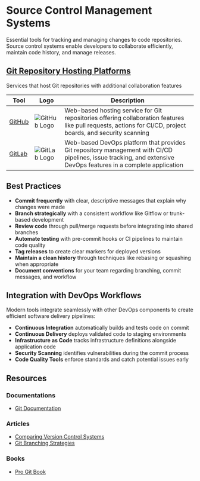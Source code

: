 # Source Control Management Systems

Essential tools for tracking and managing changes to code repositories. Source control systems enable developers to collaborate efficiently, maintain code history, and manage releases.

## [Git Repository Hosting Platforms](git-platform/)

Services that host Git repositories with additional collaboration features

| Tool | Logo | Description |
|------|------|-------------|
| [GitHub](https://github.com) | ![GitHub Logo](/logos/devops/source-control/github.png) | Web-based hosting service for Git repositories offering collaboration features like pull requests, actions for CI/CD, project boards, and security scanning |
| [GitLab](https://gitlab.com) | ![GitLab Logo](/logos/devops/source-control/gitlab.png) | Web-based DevOps platform that provides Git repository management with CI/CD pipelines, issue tracking, and extensive DevOps features in a complete application |


## Best Practices

- **Commit frequently** with clear, descriptive messages that explain why changes were made
- **Branch strategically** with a consistent workflow like Gitflow or trunk-based development
- **Review code** through pull/merge requests before integrating into shared branches
- **Automate testing** with pre-commit hooks or CI pipelines to maintain code quality
- **Tag releases** to create clear markers for deployed versions
- **Maintain a clean history** through techniques like rebasing or squashing when appropriate
- **Document conventions** for your team regarding branching, commit messages, and workflow

## Integration with DevOps Workflows

Modern tools integrate seamlessly with other DevOps components to create efficient software delivery pipelines:

- **Continuous Integration** automatically builds and tests code on commit
- **Continuous Delivery** deploys validated code to staging environments
- **Infrastructure as Code** tracks infrastructure definitions alongside application code
- **Security Scanning** identifies vulnerabilities during the commit process
- **Code Quality Tools** enforce standards and catch potential issues early

## Resources

### Documentations

- [Git Documentation](https://git-scm.com/doc)

### Articles

- [Comparing Version Control Systems](https://www.atlassian.com/git/tutorials/what-is-version-control)
- [Git Branching Strategies](https://nvie.com/posts/a-successful-git-branching-model/)

### Books

- [Pro Git Book](https://git-scm.com/book/en/v2)

